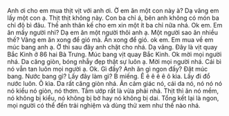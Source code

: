 Anh ơi cho em mua thịt vịt với anh ơi.
Ờ em ăn một con này à? Dạ vâng em lấy một con ạ. Thịt thịt không này. Con ba chỉ á, bên anh không có món ba chỉ độ bì đâu. Thế anh thân kế cho em xin một ít ba chỉ nữa nhá. Ok em. Em ăn mấy người nhỉ? Dạ em ăn một người thôi anh ạ. Một người sao ăn nhiều thế? Vâng em ăn xong để gió mà. Ăn xong để gió. ok em. Em mua về em múc bang anh ạ. Ờ thì sau đây anh chặt cho nhá. Dạ vâng. Đây là vịt quay Bắc Kinh ở 86 hai Bà Trưng.
Múc bang vịt quay Bắc Kinh. Ok mời mọi người nhá. Da căng giòn, bóng nhẫy đẹp thật sự luôn ạ. Mời mọi người nhá.
Cái bì nó vẫn tan luôn mọi người ạ. Ok. Gì đấy? Anh ăn gì ngon đấy? Đặt múc bang. Nước bang gì? Lấy đây làm gì? B miếng. Ê ê ê ê ê ô kìa. Lấy đi đổ nước luôn. Ô kìa.
Da rất căng giòn nhá.
Ăn cảm giác nó, cái da nó, nó nó nó nó kiểu nó giòn, nó thơm. Tầm ướp rất là vừa phải nhá. Thịt thì ăn nó mềm, nó không bị kiểu, nó không bị bở hay nó không bị dai.
Tổng kết lại là ngon, mọi người có thể đến trải nghiệm và dùng thử xem như thế nào nhá.